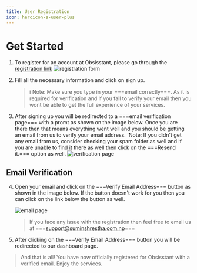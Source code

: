 ```yaml
---
title: User Registration
icon: heroicon-s-user-plus
---
```


# Get Started

1. To register for an account at Obsisstant, please go through the [registration link][1]
    ![registration form](https://ov2.suminshrestha.com.np/docs/users/registration_form.png)

2. Fill all the necessary information and click on sign up.
    > ℹ️ Note: Make sure you type in your ===email correctly===. As it is required for verification and if you fail to verify your email then you wont be able to get the full experience of your services.

3. After signing up you will be redirected to a ===email verification page=== with a promt as shown on the image below. Once you are there then that means everything went well and you should be getting an email from us to verify your email address.
`Note: If you didn't get any email from us, consider checking your spam folder as well and if you are unable to find it there as well then click on the ===Resend it.=== option as well.
    ![verification page](https://ov2.suminshrestha.com.np/docs/users/verification_page.png)

## Email Verification
4. Open your email and click on the ===Verify Email Address=== button as shown in the image below. If the button doesn't work for you then you can click on the link below the button as well.

    ![email page](https://ov2.suminshrestha.com.np/docs/users/verificatioon_button.png)

    > If you face any issue with the registration then feel free to email us at ===[support@suminshrestha.com.np][2]===

5. After clicking on the ===Verify Email Address=== button you will be redirected to our dashboard page.

> And that is all! You have now officially registered for Obsisstant with a verified email. Enjoy the services.



<!-- Links -->
[1]: https://ov2.suminshrestha.com.np/studio/register
[2]: mail:support@suminshrestha.com.np